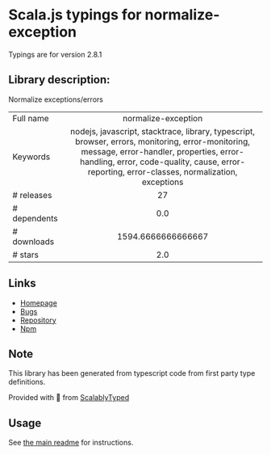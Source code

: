 
# Scala.js typings for normalize-exception

Typings are for version 2.8.1

## Library description:
Normalize exceptions/errors

|                    |                 |
| ------------------ | :-------------: |
| Full name          | normalize-exception |
| Keywords           | nodejs, javascript, stacktrace, library, typescript, browser, errors, monitoring, error-monitoring, message, error-handler, properties, error-handling, error, code-quality, cause, error-reporting, error-classes, normalization, exceptions |
| # releases         | 27 |
| # dependents       | 0.0 |
| # downloads        | 1594.6666666666667 |
| # stars            | 2.0 |

## Links
- [Homepage](https://www.github.com/ehmicky/normalize-exception)
- [Bugs](https://github.com/ehmicky/normalize-exception/issues)
- [Repository](https://github.com/ehmicky/normalize-exception)
- [Npm](https://www.npmjs.com/package/normalize-exception)
    


## Note
This library has been generated from typescript code from first party type definitions.

Provided with :purple_heart: from [ScalablyTyped](https://github.com/oyvindberg/ScalablyTyped)

## Usage
See [the main readme](../../readme.md) for instructions.


